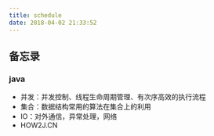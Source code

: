 ```yaml
---
title: schedule
date: 2018-04-02 21:33:52
---
```

## 备忘录
### java
- 并发：并发控制、线程生命周期管理、有次序高效的执行流程
- 集合：数据结构常用的算法在集合上的利用
- IO：对外通信，异常处理，网络
- HOW2J.CN
